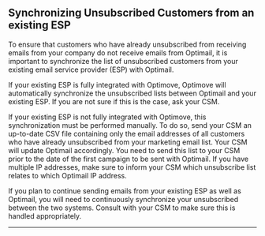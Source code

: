 ## Synchronizing Unsubscribed Customers from an existing ESP
<a id="intro"></a>

To ensure that customers who have already unsubscribed from receiving emails from your company do not receive emails from Optimail, it is important to synchronize the list of unsubscribed customers from your existing email service provider (ESP) with Optimail.

If your existing ESP is fully integrated with Optimove, Optimove will automatically synchronize the unsubscribed lists between Optimail and your existing ESP. If you are not sure if this is the case, ask your CSM.

If your existing ESP is not fully integrated with Optimove, this synchronization must be performed manually. To do so, send your CSM an up-to-date CSV file containing only the email addresses of all customers who have already unsubscribed from your marketing email list. Your CSM will update Optimail accordingly. You need to send this list to your CSM prior to the date of the first campaign to be sent with Optimail. If you have multiple IP addresses, make sure to inform your CSM which unsubscribe list relates to which Optimail IP address.

If you plan to continue sending emails from your existing ESP as well as Optimail, you will need to continuously synchronize your unsubscribed between the two systems. Consult with your CSM to make sure this is handled appropriately.

<HR>
